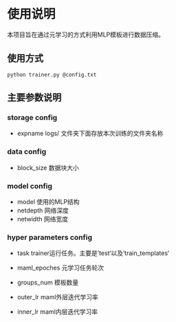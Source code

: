 # 使用说明

本项目旨在通过元学习的方式利用MLP模板进行数据压缩。

## 使用方式

```
python trainer.py @config.txt
```

## 主要参数说明

### storage config

- expname logs/ 文件夹下面存放本次训练的文件夹名称

### data config

- block_size 数据块大小

### model config

- model 使用的MLP结构
- netdepth 网络深度
- netwidth 网络宽度

### hyper parameters config

- task trainer运行任务。主要是’test‘以及’train_templates‘

- maml_epoches 元学习任务轮次

- groups_num 模板数量

- outer_lr maml外层迭代学习率

- inner_lr maml内层迭代学习率

  